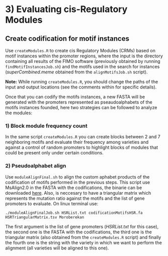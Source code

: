 # 3) Evaluating cis-Regulatory Modules
## Create codification for motif instances
Use `createModules.R` to create cis Regulatory Modules (CRMs) based on motif instances within the promoter regions, where the input is the directory containing all results of the FIMO software (previously obtained by running `findMotifInstancesJob.sh`) and the motifs used in the search for instances (*superCombined.meme* obtained from the `alignMotifsJob.sh` script).

**Note:** While running `createModules.R`, you should change the paths of the input and output locations (see the comments within for specific details).

Once that you can codify the motifs instances, a new FASTA will be generated with the promoters represented as pseaudoalphabets of the motifs instances founded, here two strategies can be followed to analyze the modules: 

### 1) Block module frequency count
In the same script `createModules.R` you can create blocks between 2 and 7 neighboring motifs and evaluate their frequency among varieties and against a control of random promoters to highlight blocks of modules that could be present only under certain conditions.

### 2) Pseudoalphabet align
Use `moduleAlignFinal.sh` to align the custom aphabet products of the codification of motifs performed in the previous steps. This script use MsAlign2.0 in the FASTA with the codifications, the binarie can be downloaded [here](http://www.atgc-montpellier.fr/ms_align/usersguide.php). Also, is neccesary to have a triangular matrix which represents the mutation ratio against the motifs and the list of gene promoters to evaluate. On linux terminal use:

```
./moduleAlignFinalJob.sh HSRList.txt codificationMotifsHSR.fa HSRTriangularMatrix.tsv Moroberekan
```

The first argument is the list of gene promoters (*HSRList.txt* for this case), the second one is the FASTA with the codifications, the third one is the triangular matrix (also obtained from the `createModules.R` script) and finally the fourth one is the string with the variety in which we want to perform the alignment (all varieties will be aligned to this one).
